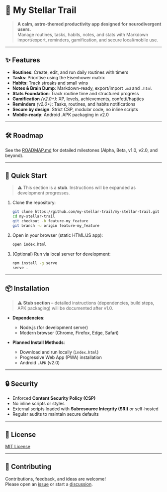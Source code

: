# 🌌 My Stellar Trail

> **A calm, astro-themed productivity app designed for neurodivergent users.**  
> Manage routines, tasks, habits, notes, and stats with Markdown import/export, reminders, gamification, and secure local/mobile use.

---

## ✨ Features
- **Routines**: Create, edit, and run daily routines with timers  
- **Tasks**: Prioritise using the Eisenhower matrix  
- **Habits**: Track streaks and small wins  
- **Notes & Brain Dump**: Markdown-ready, export/import `.md` and `.html`  
- **Stats Foundation**: Track routine time and structured progress  
- **Gamification** *(v2.0+)*: XP, levels, achievements, confetti/haptics  
- **Reminders** *(v2.0+)*: Tasks, routines, and habits notifications  
- **Secure by design**: Strict CSP, modular code, no inline scripts  
- **Mobile-ready**: Android .APK packaging in v2.0  

---

## 🛠️ Roadmap
See the [ROADMAP.md](./ROADMAP.md) for detailed milestones (Alpha, Beta, v1.0, v2.0, and beyond).

---

## 🚀 Quick Start
> ⚠️ This section is a **stub**. Instructions will be expanded as development progresses.

1. Clone the repository:  
   ```bash
   git clone https://github.com/my-stellar-trail/my-stellar-trail.git
   cd my-stellar-trail
   git checkout -b feature-my_feature
   git branch -u origin feature-my_feature
   ```

2. Open in your browser (static HTML/JS app):  
   ```bash
   open index.html
   ```

3. (Optional) Run via local server for development:  
   ```bash
   npm install -g serve
   serve .
   ```

---

## 📦 Installation
> ⚠️ **Stub section** – detailed instructions (dependencies, build steps, APK packaging) will be documented after v1.0.

- **Dependencies**:  
  - Node.js (for development server)  
  - Modern browser (Chrome, Firefox, Edge, Safari)  

- **Planned Install Methods**:  
  - Download and run locally (`index.html`)  
  - Progressive Web App (PWA) installation  
  - Android `.APK` (v2.0)  

---

## 🔒 Security
- Enforced **Content Security Policy (CSP)**  
- No inline scripts or styles  
- External scripts loaded with **Subresource Integrity (SRI)** or self-hosted  
- Regular audits to maintain secure defaults  

---

## 📄 License
[MIT License](./LICENSE)

---

## 🙌 Contributing
Contributions, feedback, and ideas are welcome!  
Please open an [issue](./issues) or start a [discussion](./discussions).
